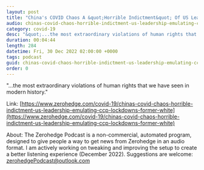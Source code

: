 ```yaml
---
layout: post
title: "China's COVID Chaos A &quot;Horrible Indictment&quot; Of US Leadership For Emulating CCP Lockdowns: Former White House Adviser"
audio: chinas-covid-chaos-horrible-indictment-us-leadership-emulating-ccp-lockdowns-former-white-1
category: covid-19
desc: "&quot;...the most extraordinary violations of human rights that we have seen in modern history.&quot;"
duration: 00:04:44
length: 284
datetime: Fri, 30 Dec 2022 02:00:00 +0000
tags: podcast
guid: chinas-covid-chaos-horrible-indictment-us-leadership-emulating-ccp-lockdowns-former-white-0
order: 0
---
```

&quot;...the most extraordinary violations of human rights that we have seen in modern history.&quot;

Link: [https://www.zerohedge.com/covid-19/chinas-covid-chaos-horrible-indictment-us-leadership-emulating-ccp-lockdowns-former-white](https://www.zerohedge.com/covid-19/chinas-covid-chaos-horrible-indictment-us-leadership-emulating-ccp-lockdowns-former-white)

About: The Zerohedge Podcast is a non-commercial, automated program, designed to give people a way to get news from Zerohedge in an audio format.  I am actively working on tweaking and improving the setup to create a better listening experience (December 2022).  Suggestions are welcome: [zerohedgePodcast@outlook.com](mailto:zerohedgePodcast@outlook.com)